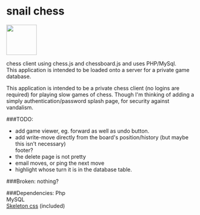 # snail chess
<img src="https://github.com/polypmer/chesscargot/blob/master/img/play.png?raw=true" width="80px"></img>
<p>chess client using chess.js and chessboard.js and uses PHP/MySql.<br>This application is intended to be loaded onto a server for a private game database.
</p><p>
This application is intended to be a private chess client (no logins are required) for playing slow games of chess. Though I'm thinking of adding a simply authentication/password splash page, for security against vandalism. 
</p>
###TODO:
<ul>
<li>
add game viewer, eg. forward as well as undo button.</li>
<li>
add write-move directly from the board's position/history (but maybe this isn't necessary)</li>
footer?
<li>the delete page is not pretty
</li><li>email moves, or ping the next move</li>
<li>highlight whose turn it is in the database table.</li>
</ul>

###Broken:
nothing?

###Dependencies:
Php<br>MySQL<br><a href="https://getskeleton.com">Skeleton css</a> (included)
